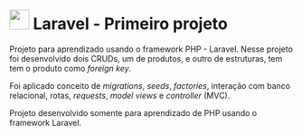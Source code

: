#  <img src="http://logonoid.com/images/laravel-logo.png" width="35"> Laravel - Primeiro projeto

Projeto para aprendizado usando o framework PHP - Laravel. Nesse projeto foi desenvolvido dois CRUDs, um de produtos, e outro de estruturas, tem tem o produto como _foreign key_. 

Foi aplicado conceito de _migrations_, _seeds_, _factories_, interação com banco relacional, rotas, _requests_, _model_ _views_ e _controller_ (MVC). 

Projeto desenvolvido somente para aprendizado de PHP usando o framework Laravel.
